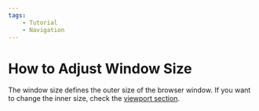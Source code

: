 ```yaml
---
tags:
    - Tutorial
    - Navigation
---
```


# How to Adjust Window Size
The window size defines the outer size of the browser window. If you want to change the inner size, check the [viewport section](./../settings/viewport.md).
